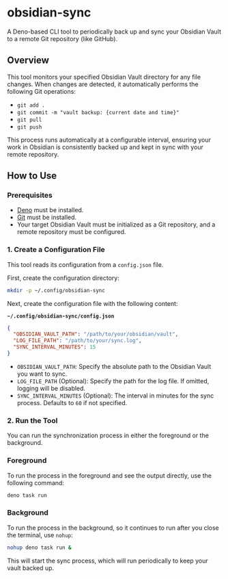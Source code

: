 # obsidian-sync

A Deno-based CLI tool to periodically back up and sync your Obsidian Vault to a remote Git repository (like GitHub).

## Overview

This tool monitors your specified Obsidian Vault directory for any file changes. When changes are detected, it automatically performs the following Git operations:

- `git add .`
- `git commit -m "vault backup: {current date and time}"`
- `git pull`
- `git push`

This process runs automatically at a configurable interval, ensuring your work in Obsidian is consistently backed up and kept in sync with your remote repository.

## How to Use

### Prerequisites

- [Deno](https://deno.com/) must be installed.
- [Git](https://git-scm.com/) must be installed.
- Your target Obsidian Vault must be initialized as a Git repository, and a remote repository must be configured.

### 1. Create a Configuration File

This tool reads its configuration from a `config.json` file.

First, create the configuration directory:

```sh
mkdir -p ~/.config/obsidian-sync
```

Next, create the configuration file with the following content:

**`~/.config/obsidian-sync/config.json`**

```json
{
  "OBSIDIAN_VAULT_PATH": "/path/to/your/obsidian/vault",
  "LOG_FILE_PATH": "/path/to/your/sync.log",
  "SYNC_INTERVAL_MINUTES": 15
}
```

- `OBSIDIAN_VAULT_PATH`: Specify the absolute path to the Obsidian Vault you want to sync.
- `LOG_FILE_PATH` (Optional): Specify the path for the log file. If omitted, logging will be disabled.
- `SYNC_INTERVAL_MINUTES` (Optional): The interval in minutes for the sync process. Defaults to `60` if not specified.

### 2. Run the Tool

You can run the synchronization process in either the foreground or the background.

### Foreground

To run the process in the foreground and see the output directly, use the following command:

```sh
deno task run
```

### Background

To run the process in the background, so it continues to run after you close the terminal, use `nohup`:

```sh
nohup deno task run &
```

This will start the sync process, which will run periodically to keep your vault backed up.
